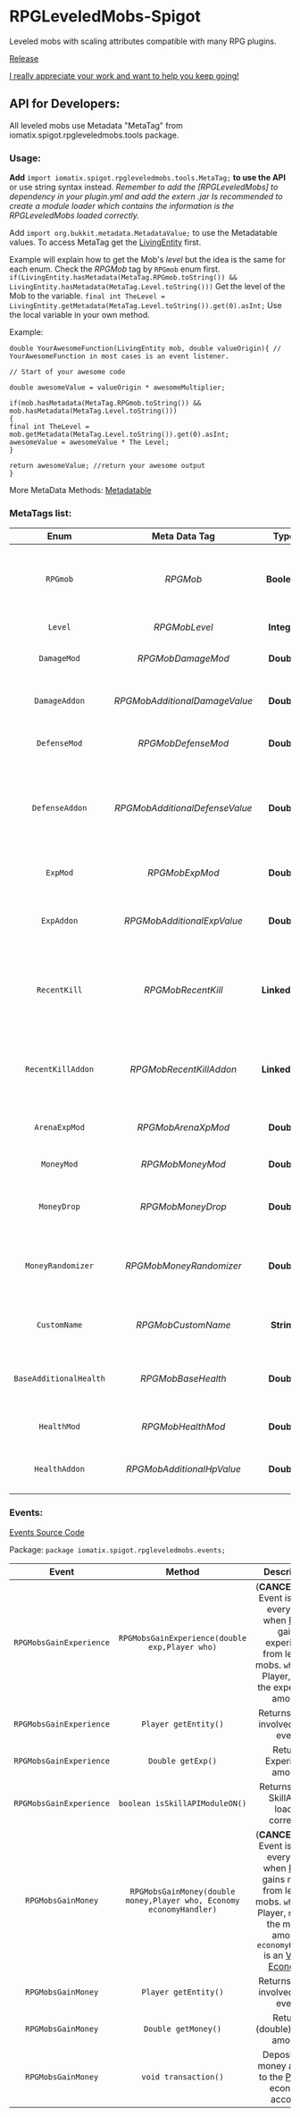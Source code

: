 # RPGLeveledMobs-Spigot
Leveled mobs with scaling attributes compatible with many RPG plugins.

[Release](https://www.spigotmc.org/resources/rpg-leveled-mobs.71301/)



[I really appreciate your work and want to help you keep going!](https://www.paypal.me/iomatix)



## API for Developers:

All leveled mobs use Metadata "MetaTag" from iomatix.spigot.rpgleveledmobs.tools package.

### Usage:

**Add** `import iomatix.spigot.rpgleveledmobs.tools.MetaTag;` **to use the API** or use string syntax instead.
*Remember to add the [RPGLeveledMobs] to dependency in your plugin.yml and add the extern .jar*
*Is recommended to create a module loader which contains the information is the RPGLeveledMobs loaded correctly.*


Add `import org.bukkit.metadata.MetadataValue;` to use the Metadatable values.
To access MetaTag get the [LivingEntity](https://hub.spigotmc.org/javadocs/spigot/org/bukkit/entity/LivingEntity.html) first.

Example will explain how to get the Mob's *level* but the idea is the same for each enum.
Check the *RPGMob* tag by `RPGmob` enum first.
`if(LivingEntity.hasMetadata(MetaTag.RPGmob.toString()) && LivingEntity.hasMetadata(MetaTag.Level.toString()))`
Get the level of the Mob to the variable.
`final int TheLevel = LivingEntity.getMetadata(MetaTag.Level.toString()).get(0).asInt;`
Use the local variable in your own method.

Example:
```
double YourAwesomeFunction(LivingEntity mob, double valueOrigin){ // YourAwesomeFunction in most cases is an event listener.

// Start of your awesome code 

double awesomeValue = valueOrigin * awesomeMultiplier;

if(mob.hasMetadata(MetaTag.RPGmob.toString()) && mob.hasMetadata(MetaTag.Level.toString()))
{ 
final int TheLevel = mob.getMetadata(MetaTag.Level.toString()).get(0).asInt;
awesomeValue = awesomeValue * The Level;
}

return awesomeValue; //return your awesome output
}
```

More MetaData Methods: [Metadatable](https://hub.spigotmc.org/javadocs/bukkit/org/bukkit/metadata/Metadatable.html)

### MetaTags list:

| **Enum**        | **Meta Data Tag**           | **Type**  | **Description**  |
| :-------------: | :---------------------: | :------------: | :--------------------------: |
| `RPGmob` | *RPGMob* | **Boolean** | Is the mob loaded by RPG Leveled mobs plugin? |
| `Level` | *RPGMobLevel* | **Integer** | The mob's level|
| `DamageMod` | *RPGMobDamageMod* | **Double** | Per level damage modifier. |
| `DamageAddon` | *RPGMobAdditionalDamageValue* | **Double** | Additional flat damage scaled by level. |
| `DefenseMod` | *RPGMobDefenseMod* | **Double** | Per level defense modifier. |
| `DefenseAddon` | *RPGMobAdditionalDefenseValue* | **Double** | Base defense value for all mobs and the additional flat scaled by level. |
| `ExpMod` | *RPGMobExpMod* | **Double** | Per level experience modifier. |
| `ExpAddon` | *RPGMobAdditionalExpValue* | **Double** | Additional flat experience scaled by level. |
| `RecentKill` | *RPGMobRecentKill* | **LinkedList** | `Level` multiplied by `ExpMod` values list of the recent killed mobs. |
| `RecentKillAddon` | *RPGMobRecentKillAddon* | **LinkedList** | `Level` multiplied by `ExpAddon` values list of the recent killed mobs. |
| `ArenaExpMod` | *RPGMobArenaXpMod* | **Double** | [MobArena](https://www.spigotmc.org/resources/mobarena.34110/) experience modifier. |
| `MoneyMod` | *RPGMobMoneyMod* | **Double** | Per level money modifier. |
| `MoneyDrop` | *RPGMobMoneyDrop* | **Double** | Base money value of the mob. |
| `MoneyRandomizer` | *RPGMobMoneyRandomizer* | **Double** | Money randomizer added to the final money output. |
| `CustomName` | *RPGMobCustomName* | **String** | Contains mob's custom name. |
| `BaseAdditionalHealth` | *RPGMobBaseHealth* | **Double** | Mob's vanilla base health without multipliers. |
| `HealthMod` | *RPGMobHealthMod* | **Double** | Per level health modifier. |
| `HealthAddon` | *RPGMobAdditionalHpValue* | **Double** | Additional flat health scaled by level. |

### Events:

[Events Source Code](https://github.com/iomatix/RPGLeveledMobs-Spigot/tree/master/RPG%20Leveled%20Mobs/src/iomatix/spigot/rpgleveledmobs/events)

Package: `package iomatix.spigot.rpgleveledmobs.events;`

| **Event**        | **Method** | **Description**  |
| :-------------: | :---------------------: | :--------------------------: |
| `RPGMobsGainExperience` | `RPGMobsGainExperience(double exp,Player who)` | (**CANCELLABE**) Event is called every time when [Player](https://hub.spigotmc.org/javadocs/bukkit/org/bukkit/entity/Player.html) gains experience from leveled mobs. `who` is the Player, `exp` is the experience amount. |
| `RPGMobsGainExperience` | `Player getEntity()` | Returns [Player](https://hub.spigotmc.org/javadocs/bukkit/org/bukkit/entity/Player.html) involved in the event. |
| `RPGMobsGainExperience` | `Double getExp()` | Returns Experience amount. |
| `RPGMobsGainExperience` | `boolean isSkillAPIModuleON()` | Returns true if SkillAPI is loaded correctly. |
| `RPGMobsGainMoney` | `RPGMobsGainMoney(double money,Player who, Economy economyHandler)` | (**CANCELLABE**) Event is called every time when [Player](https://hub.spigotmc.org/javadocs/bukkit/org/bukkit/entity/Player.html) gains money from leveled mobs. `who` is the Player, `money` is the money amount, `economyHandler` is an [Vault](https://dev.bukkit.org/projects/vault)'s [Economy](https://milkbowl.github.io/VaultAPI/net/milkbowl/vault/economy/Economy.html). |
| `RPGMobsGainMoney` | `Player getEntity()` | Returns [Player](https://hub.spigotmc.org/javadocs/bukkit/org/bukkit/entity/Player.html) involved in the event. |
| `RPGMobsGainMoney` | `Double getMoney()` | Returns (double) money amount. |
| `RPGMobsGainMoney` | `void transaction()` | Deposits the money amount to the [Player](https://hub.spigotmc.org/javadocs/bukkit/org/bukkit/entity/Player.html)'s economy account. |